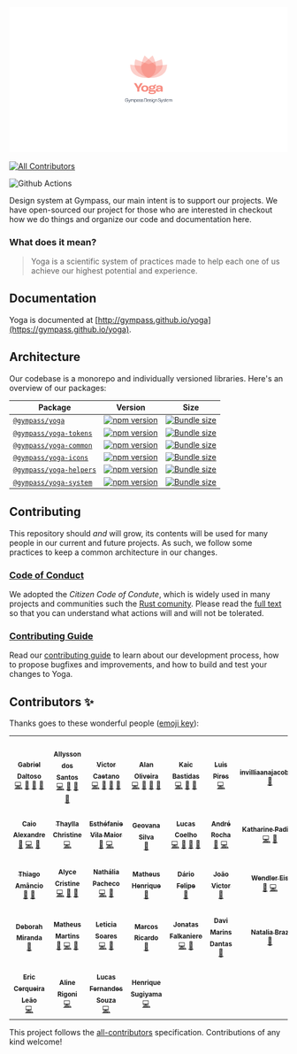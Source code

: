 <p align="center">
  <img src="packages/doc/src/images/lotus.png" />
</p>

<!-- ALL-CONTRIBUTORS-BADGE:START - Do not remove or modify this section -->
[![All Contributors](https://img.shields.io/badge/all_contributors-32-orange.svg?style=flat-square)](#contributors)
<!-- ALL-CONTRIBUTORS-BADGE:END -->

![Github Actions](https://github.com/gympass/yoga/workflows/Yoga%20-%20Gympass%20Design%20System/badge.svg)

Design system at Gympass, our main intent is to support our projects.
We have open-sourced our project for those who are interested in checkout how we do things and organize our code and documentation here.

### What does it mean?

> Yoga is a scientific system of practices made to help each one of us achieve our highest potential and experience.

## Documentation

Yoga is documented at [http://gympass.github.io/yoga](https://gympass.github.io/yoga).

## Architecture

Our codebase is a monorepo and individually versioned libraries.
Here's an overview of our packages:

| Package                                      | Version                                                                                                               | Size                                                                                                                                    |
| -------------------------------------------- | --------------------------------------------------------------------------------------------------------------------- | --------------------------------------------------------------------------------------------------------------------------------------- |
| [`@gympass/yoga`](/packages/yoga)            | [![npm version](https://badgen.net/npm/v/@gympass/yoga)](https://www.npmjs.com/package/@gympass/yoga)                 | [![Bundle size](https://badgen.net/bundlephobia/minzip/@gympass/yoga)](https://bundlephobia.com/result?p=@gympass/yoga)                 |
| [`@gympass/yoga-tokens`](/packages/tokens)   | [![npm version](https://badgen.net/npm/v/@gympass/yoga-tokens)](https://www.npmjs.com/package/@gympass/yoga-tokens)   | [![Bundle size](https://badgen.net/bundlephobia/minzip/@gympass/yoga-tokens)](https://bundlephobia.com/result?p=@gympass/yoga-tokens)   |
| [`@gympass/yoga-common`](/packages/common)   | [![npm version](https://badgen.net/npm/v/@gympass/yoga-common)](https://www.npmjs.com/package/@gympass/yoga-common)   | [![Bundle size](https://badgen.net/bundlephobia/minzip/@gympass/yoga-common)](https://bundlephobia.com/result?p=@gympass/yoga-common)   |
| [`@gympass/yoga-icons`](/packages/icons)     | [![npm version](https://badgen.net/npm/v/@gympass/yoga-icons)](https://www.npmjs.com/package/@gympass/yoga-icons)     | [![Bundle size](https://badgen.net/bundlephobia/minzip/@gympass/yoga-icons)](https://bundlephobia.com/result?p=@gympass/yoga-icons)     |
| [`@gympass/yoga-helpers`](/packages/helpers) | [![npm version](https://badgen.net/npm/v/@gympass/yoga-helpers)](https://www.npmjs.com/package/@gympass/yoga-helpers) | [![Bundle size](https://badgen.net/bundlephobia/minzip/@gympass/yoga-helpers)](https://bundlephobia.com/result?p=@gympass/yoga-helpers) |
| [`@gympass/yoga-system`](/packages/system)   | [![npm version](https://badgen.net/npm/v/@gympass/yoga-system)](https://www.npmjs.com/package/@gympass/yoga-system)   | [![Bundle size](https://badgen.net/bundlephobia/minzip/@gympass/yoga-system)](https://bundlephobia.com/result?p=@gympass/yoga-system)   |

## Contributing

This repository should _and_ will grow, its contents will be used for many people in our current and future
projects. As such, we follow some practices to keep a common architecture in our changes.

### [Code of Conduct](https://github.com/stumpsyn/policies/blob/master/citizen_code_of_conduct.md)

We adopted the _Citizen Code of Condute_, which is widely used in many projects and communities such the [Rust comunity](https://www.rust-lang.org/policies/code-of-conduct).
Please read the [full text](https://github.com/stumpsyn/policies/blob/master/citizen_code_of_conduct.md) so that you can understand what actions will and will not be tolerated.

### [Contributing Guide](CONTRIBUTING.md)

Read our [contributing guide](CONTRIBUTING.md) to learn about our development process, how to propose bugfixes and improvements, and how to build and test your changes to Yoga.

## Contributors ✨

Thanks goes to these wonderful people ([emoji key](https://allcontributors.org/docs/en/emoji-key)):

<!-- ALL-CONTRIBUTORS-LIST:START - Do not remove or modify this section -->
<!-- prettier-ignore-start -->
<!-- markdownlint-disable -->
<table>
  <tr>
    <td align="center"><a href="https://twitter.com/ggdaltoso"><img src="https://avatars0.githubusercontent.com/u/6536985?v=4?s=100" width="100px;" alt=""/><br /><sub><b>Gabriel Daltoso</b></sub></a><br /><a href="https://github.com/Gympass/yoga/commits?author=ggdaltoso" title="Code">💻</a> <a href="#ideas-ggdaltoso" title="Ideas, Planning, & Feedback">🤔</a> <a href="https://github.com/Gympass/yoga/commits?author=ggdaltoso" title="Documentation">📖</a> <a href="https://github.com/Gympass/yoga/pulls?q=is%3Apr+reviewed-by%3Aggdaltoso" title="Reviewed Pull Requests">👀</a></td>
    <td align="center"><a href="https://twitter.com/_allyssonsantos"><img src="https://avatars1.githubusercontent.com/u/13424727?v=4?s=100" width="100px;" alt=""/><br /><sub><b>Allysson dos Santos</b></sub></a><br /><a href="https://github.com/Gympass/yoga/commits?author=allyssonsantos" title="Code">💻</a> <a href="#ideas-allyssonsantos" title="Ideas, Planning, & Feedback">🤔</a> <a href="https://github.com/Gympass/yoga/commits?author=allyssonsantos" title="Documentation">📖</a> <a href="https://github.com/Gympass/yoga/pulls?q=is%3Apr+reviewed-by%3Aallyssonsantos" title="Reviewed Pull Requests">👀</a></td>
    <td align="center"><a href="https://br.linkedin.com/in/victor-matheus-jesus-caetano-9633b5118"><img src="https://avatars0.githubusercontent.com/u/11219999?v=4?s=100" width="100px;" alt=""/><br /><sub><b>Victor Caetano</b></sub></a><br /><a href="https://github.com/Gympass/yoga/commits?author=victormath12" title="Code">💻</a> <a href="#ideas-victormath12" title="Ideas, Planning, & Feedback">🤔</a> <a href="https://github.com/Gympass/yoga/commits?author=victormath12" title="Documentation">📖</a> <a href="https://github.com/Gympass/yoga/pulls?q=is%3Apr+reviewed-by%3Avictormath12" title="Reviewed Pull Requests">👀</a></td>
    <td align="center"><a href="https://twitter.com/oalanoliv"><img src="https://avatars3.githubusercontent.com/u/4368481?v=4?s=100" width="100px;" alt=""/><br /><sub><b>Alan Oliveira</b></sub></a><br /><a href="https://github.com/Gympass/yoga/commits?author=alan-oliv" title="Code">💻</a> <a href="#ideas-alan-oliv" title="Ideas, Planning, & Feedback">🤔</a> <a href="https://github.com/Gympass/yoga/commits?author=alan-oliv" title="Documentation">📖</a> <a href="https://github.com/Gympass/yoga/pulls?q=is%3Apr+reviewed-by%3Aalan-oliv" title="Reviewed Pull Requests">👀</a></td>
    <td align="center"><a href="http://linkedin.com/in/kaicbastidas"><img src="https://avatars2.githubusercontent.com/u/9873486?v=4?s=100" width="100px;" alt=""/><br /><sub><b>Kaic Bastidas</b></sub></a><br /><a href="https://github.com/Gympass/yoga/commits?author=tcK1" title="Code">💻</a> <a href="#ideas-tcK1" title="Ideas, Planning, & Feedback">🤔</a> <a href="https://github.com/Gympass/yoga/commits?author=tcK1" title="Documentation">📖</a></td>
    <td align="center"><a href="https://github.com/luispiresgympass"><img src="https://avatars0.githubusercontent.com/u/58981184?v=4?s=100" width="100px;" alt=""/><br /><sub><b>Luis Pires</b></sub></a><br /><a href="https://github.com/Gympass/yoga/commits?author=luispiresgympass" title="Code">💻</a></td>
    <td align="center"><a href="https://github.com/invilliaanajacobsen"><img src="https://avatars2.githubusercontent.com/u/57181206?v=4?s=100" width="100px;" alt=""/><br /><sub><b>invilliaanajacobsen</b></sub></a><br /><a href="https://github.com/Gympass/yoga/issues?q=author%3Ainvilliaanajacobsen" title="Bug reports">🐛</a></td>
  </tr>
  <tr>
    <td align="center"><a href="https://www.linkedin.com/in/caioalexandrebr/"><img src="https://avatars1.githubusercontent.com/u/31045534?v=4?s=100" width="100px;" alt=""/><br /><sub><b>Caio Alexandre</b></sub></a><br /><a href="https://github.com/Gympass/yoga/commits?author=caioalexandrebr" title="Documentation">📖</a> <a href="https://github.com/Gympass/yoga/commits?author=caioalexandrebr" title="Code">💻</a> <a href="#ideas-caioalexandrebr" title="Ideas, Planning, & Feedback">🤔</a></td>
    <td align="center"><a href="https://github.com/thayllachristine"><img src="https://avatars2.githubusercontent.com/u/38869416?v=4?s=100" width="100px;" alt=""/><br /><sub><b>Thaylla Christine</b></sub></a><br /><a href="https://github.com/Gympass/yoga/commits?author=thayllachristine" title="Code">💻</a></td>
    <td align="center"><a href="https://github.com/evilamaior"><img src="https://avatars.githubusercontent.com/u/46816386?v=4?s=100" width="100px;" alt=""/><br /><sub><b>Esthéfanie Vila Maior</b></sub></a><br /><a href="https://github.com/Gympass/yoga/commits?author=evilamaior" title="Documentation">📖</a> <a href="https://github.com/Gympass/yoga/commits?author=evilamaior" title="Code">💻</a></td>
    <td align="center"><a href="http://geovanasilva.dev/"><img src="https://avatars.githubusercontent.com/u/13040713?v=4?s=100" width="100px;" alt=""/><br /><sub><b>Geovana Silva</b></sub></a><br /><a href="https://github.com/Gympass/yoga/issues?q=author%3Ageovanasilva" title="Bug reports">🐛</a></td>
    <td align="center"><a href="https://lucascoelho.dev/"><img src="https://avatars.githubusercontent.com/u/28108272?v=4?s=100" width="100px;" alt=""/><br /><sub><b>Lucas Coelho</b></sub></a><br /><a href="https://github.com/Gympass/yoga/commits?author=coelhucas" title="Code">💻</a> <a href="#ideas-coelhucas" title="Ideas, Planning, & Feedback">🤔</a> <a href="https://github.com/Gympass/yoga/commits?author=coelhucas" title="Documentation">📖</a> <a href="https://github.com/Gympass/yoga/pulls?q=is%3Apr+reviewed-by%3Acoelhucas" title="Reviewed Pull Requests">👀</a></td>
    <td align="center"><a href="https://github.com/andrerocha22"><img src="https://avatars.githubusercontent.com/u/39251409?v=4?s=100" width="100px;" alt=""/><br /><sub><b>André Rocha</b></sub></a><br /><a href="https://github.com/Gympass/yoga/commits?author=andrerocha22" title="Documentation">📖</a> <a href="https://github.com/Gympass/yoga/commits?author=andrerocha22" title="Code">💻</a></td>
    <td align="center"><a href="https://medium.com/@katharinep"><img src="https://avatars.githubusercontent.com/u/14188981?v=4?s=100" width="100px;" alt=""/><br /><sub><b>Katharine Padilha</b></sub></a><br /><a href="https://github.com/Gympass/yoga/commits?author=katharinepadilha" title="Code">💻</a> <a href="#ideas-katharinepadilha" title="Ideas, Planning, & Feedback">🤔</a></td>
  </tr>
  <tr>
    <td align="center"><a href="https://github.com/tjamancio"><img src="https://avatars.githubusercontent.com/u/43884476?v=4?s=100" width="100px;" alt=""/><br /><sub><b>Thiago Amâncio</b></sub></a><br /><a href="#design-tjamancio" title="Design">🎨</a> <a href="https://github.com/Gympass/yoga/issues?q=author%3Atjamancio" title="Bug reports">🐛</a></td>
    <td align="center"><a href="https://www.linkedin.com/in/alycecristines/"><img src="https://avatars.githubusercontent.com/u/44280864?v=4?s=100" width="100px;" alt=""/><br /><sub><b>Alyce Cristine</b></sub></a><br /><a href="https://github.com/Gympass/yoga/commits?author=alycecristines" title="Code">💻</a> <a href="https://github.com/Gympass/yoga/commits?author=alycecristines" title="Documentation">📖</a> <a href="https://github.com/Gympass/yoga/issues?q=author%3Aalycecristines" title="Bug reports">🐛</a></td>
    <td align="center"><a href="https://github.com/nypacheco"><img src="https://avatars.githubusercontent.com/u/12848917?v=4?s=100" width="100px;" alt=""/><br /><sub><b>Nathália Pacheco</b></sub></a><br /><a href="https://github.com/Gympass/yoga/commits?author=nypacheco" title="Code">💻</a> <a href="https://github.com/Gympass/yoga/commits?author=nypacheco" title="Documentation">📖</a></td>
    <td align="center"><a href="https://github.com/matheushenrique1"><img src="https://avatars.githubusercontent.com/u/32910717?v=4?s=100" width="100px;" alt=""/><br /><sub><b>Matheus Henrique</b></sub></a><br /><a href="https://github.com/Gympass/yoga/commits?author=matheushenrique1" title="Documentation">📖</a></td>
    <td align="center"><a href="http://www.linkedin.com/in/dariofelipe"><img src="https://avatars.githubusercontent.com/u/59899974?v=4?s=100" width="100px;" alt=""/><br /><sub><b>Dário Felipe</b></sub></a><br /><a href="https://github.com/Gympass/yoga/commits?author=Dario-Felipe" title="Documentation">📖</a></td>
    <td align="center"><a href="https://joaovicdsantos.github.io/"><img src="https://avatars.githubusercontent.com/u/24553367?v=4?s=100" width="100px;" alt=""/><br /><sub><b>João Victor</b></sub></a><br /><a href="https://github.com/Gympass/yoga/commits?author=joaovicdsantos" title="Documentation">📖</a></td>
    <td align="center"><a href="http://wendler.dev"><img src="https://avatars.githubusercontent.com/u/6570553?v=4?s=100" width="100px;" alt=""/><br /><sub><b>Wendler Eis</b></sub></a><br /><a href="https://github.com/Gympass/yoga/issues?q=author%3AWendlereis" title="Bug reports">🐛</a> <a href="https://github.com/Gympass/yoga/commits?author=Wendlereis" title="Code">💻</a></td>
  </tr>
  <tr>
    <td align="center"><a href="https://github.com/dehmirandac2"><img src="https://avatars.githubusercontent.com/u/8313529?v=4?s=100" width="100px;" alt=""/><br /><sub><b>Deborah Miranda</b></sub></a><br /><a href="https://github.com/Gympass/yoga/issues?q=author%3Adehmirandac2" title="Bug reports">🐛</a></td>
    <td align="center"><a href="https://mmartins.vercel.app/"><img src="https://avatars.githubusercontent.com/u/46993493?v=4?s=100" width="100px;" alt=""/><br /><sub><b>Matheus Martins</b></sub></a><br /><a href="https://github.com/Gympass/yoga/commits?author=mmartinsoliveira" title="Documentation">📖</a> <a href="https://github.com/Gympass/yoga/commits?author=mmartinsoliveira" title="Code">💻</a> <a href="#ideas-mmartinsoliveira" title="Ideas, Planning, & Feedback">🤔</a></td>
    <td align="center"><a href="https://www.linkedin.com/in/leticiasoaresfrontenddeveloper/"><img src="https://avatars.githubusercontent.com/u/11762938?v=4?s=100" width="100px;" alt=""/><br /><sub><b>Leticia Soares </b></sub></a><br /><a href="https://github.com/Gympass/yoga/commits?author=LeticiaSoares" title="Code">💻</a> <a href="https://github.com/Gympass/yoga/commits?author=LeticiaSoares" title="Documentation">📖</a></td>
    <td align="center"><a href="https://www.linkedin.com/in/marcosricardo0101/"><img src="https://avatars.githubusercontent.com/u/27781419?v=4?s=100" width="100px;" alt=""/><br /><sub><b>Marcos Ricardo</b></sub></a><br /><a href="https://github.com/Gympass/yoga/commits?author=marcosricardo" title="Documentation">📖</a></td>
    <td align="center"><a href="https://github.com/Falkaniere"><img src="https://avatars.githubusercontent.com/u/39073602?v=4?s=100" width="100px;" alt=""/><br /><sub><b>Jonatas Falkaniere</b></sub></a><br /><a href="https://github.com/Gympass/yoga/commits?author=Falkaniere" title="Code">💻</a> <a href="#ideas-Falkaniere" title="Ideas, Planning, & Feedback">🤔</a></td>
    <td align="center"><a href="https://davimdantas.github.io/"><img src="https://avatars.githubusercontent.com/u/38892983?v=4?s=100" width="100px;" alt=""/><br /><sub><b>Davi Marins Dantas</b></sub></a><br /><a href="https://github.com/Gympass/yoga/commits?author=davimdantas" title="Documentation">📖</a></td>
    <td align="center"><a href="https://github.com/naabraz"><img src="https://avatars.githubusercontent.com/u/18318587?v=4?s=100" width="100px;" alt=""/><br /><sub><b>Natalia Braz</b></sub></a><br /><a href="https://github.com/Gympass/yoga/issues?q=author%3Anaabraz" title="Bug reports">🐛</a></td>
  </tr>
  <tr>
    <td align="center"><a href="http://ericcleao"><img src="https://avatars.githubusercontent.com/u/5889973?v=4?s=100" width="100px;" alt=""/><br /><sub><b>Eric Cerqueira Leão</b></sub></a><br /><a href="https://github.com/Gympass/yoga/commits?author=ericcleao" title="Code">💻</a></td>
    <td align="center"><a href="https://github.com/alinerigoni"><img src="https://avatars.githubusercontent.com/u/31771420?v=4?s=100" width="100px;" alt=""/><br /><sub><b>Aline Rigoni</b></sub></a><br /><a href="https://github.com/Gympass/yoga/commits?author=alinerigoni" title="Code">💻</a></td>
    <td align="center"><a href="https://github.com/lucasfernandesbr"><img src="https://avatars.githubusercontent.com/u/54141141?v=4?s=100" width="100px;" alt=""/><br /><sub><b>Lucas Fernandes Souza</b></sub></a><br /><a href="https://github.com/Gympass/yoga/commits?author=lucasfernandesbr" title="Code">💻</a></td>
    <td align="center"><a href="https://github.com/hesugiyama"><img src="https://avatars.githubusercontent.com/u/14081572?v=4?s=100" width="100px;" alt=""/><br /><sub><b>Henrique Sugiyama</b></sub></a><br /><a href="https://github.com/Gympass/yoga/commits?author=hesugiyama" title="Code">💻</a></td>
  </tr>
</table>

<!-- markdownlint-restore -->
<!-- prettier-ignore-end -->

<!-- ALL-CONTRIBUTORS-LIST:END -->

This project follows the [all-contributors](https://github.com/all-contributors/all-contributors) specification. Contributions of any kind welcome!
